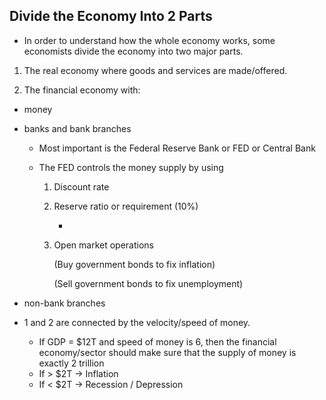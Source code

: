 ## Divide the Economy Into 2 Parts

- In order to understand how the whole economy works, some economists divide the economy into two major parts.

1. The real economy where goods and services are made/offered.

2.  The financial economy with:

   - money

   - banks and bank branches

     - Most important is the Federal Reserve Bank or FED or Central Bank

     - The FED controls the money supply by using

       1. Discount rate

       2. Reserve ratio or requirement (10%)

          - ​

       3. Open market operations

          (Buy government bonds to fix inflation)

          (Sell government bonds to fix unemployment)

   - non-bank branches

- 1 and 2 are connected by the velocity/speed of money.
  - If GDP = $12T and speed of money is 6, then the financial economy/sector should make sure that the supply of money is exactly 2 trillion
  - If &gt; $2T &rarr; Inflation
  - If &lt; $2T &rarr; Recession / Depression